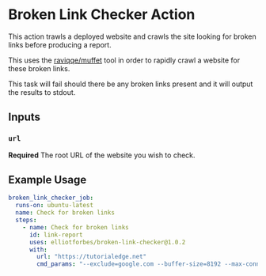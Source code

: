 # Broken Link Checker Action

This action trawls a deployed website and crawls the site looking for broken links before producing a report.

This uses the [raviqqe/muffet](https://github.com/raviqqe/muffet) tool in order to rapidly crawl a website for these broken links.

This task will fail should there be any broken links present and it will output the results to stdout.

## Inputs

### `url`

**Required** The root URL of the website you wish to check.

## Example Usage

```yaml
broken_link_checker_job:
  runs-on: ubuntu-latest
  name: Check for broken links
  steps:
    - name: Check for broken links
      id: link-report
      uses: elliotforbes/broken-link-checker@1.0.2
      with:
        url: "https://tutorialedge.net"
        cmd_params: "--exclude=google.com --buffer-size=8192 --max-connections=10 --color=always --verbose"
```
